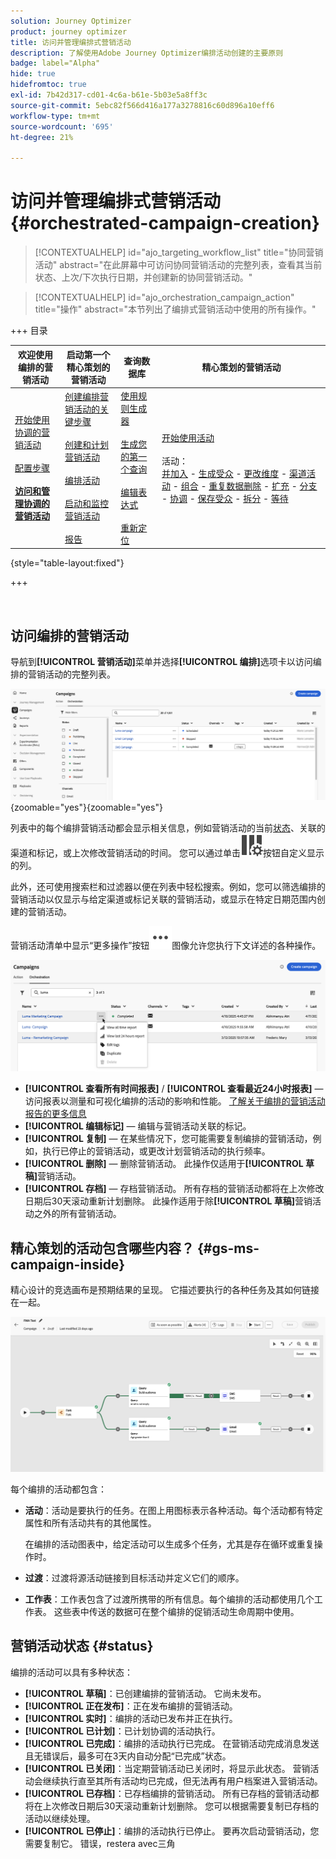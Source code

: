 ```yaml
---
solution: Journey Optimizer
product: journey optimizer
title: 访问并管理编排式营销活动
description: 了解使用Adobe Journey Optimizer编排活动创建的主要原则
badge: label="Alpha"
hide: true
hidefromtoc: true
exl-id: 7b42d317-cd01-4c6a-b61e-5b03e5a8ff3c
source-git-commit: 5ebc82f566d416a177a3278816c60d896a10eff6
workflow-type: tm+mt
source-wordcount: '695'
ht-degree: 21%

---
```


# 访问并管理编排式营销活动 {#orchestrated-campaign-creation}

>[!CONTEXTUALHELP]
>id="ajo_targeting_workflow_list"
>title="协同营销活动"
>abstract="在此屏幕中可访问协同营销活动的完整列表，查看其当前状态、上次/下次执行日期，并创建新的协同营销活动。"

>[!CONTEXTUALHELP]
>id="ajo_orchestration_campaign_action"
>title="操作"
>abstract="本节列出了编排式营销活动中使用的所有操作。"

+++ 目录

| 欢迎使用编排的营销活动 | 启动第一个精心策划的营销活动 | 查询数据库 | 精心策划的营销活动 |
|---|---|---|---|
| [开始使用协调的营销活动](gs-orchestrated-campaigns.md)<br/><br/>[配置步骤](configuration-steps.md)<br/><br/><b>[访问和管理协调的营销活动](access-manage-orchestrated-campaigns.md)</b> | [创建编排营销活动的关键步骤](gs-campaign-creation.md)<br/><br/>[创建和计划营销活动](create-orchestrated-campaign.md)<br/><br/>[编排活动](orchestrate-activities.md)<br/><br/>[启动和监控营销活动](start-monitor-campaigns.md)<br/><br/>[报告](reporting-campaigns.md) | [使用规则生成器](orchestrated-rule-builder.md)<br/><br/>[生成您的第一个查询](build-query.md)<br/><br/>[编辑表达式](edit-expressions.md)<br/><br/>[重新定位](retarget.md) | [开始使用活动](activities/about-activities.md)<br/><br/>活动：<br/>[并加入](activities/and-join.md) - [生成受众](activities/build-audience.md) - [更改维度](activities/change-dimension.md) - [渠道活动](activities/channels.md) - [组合](activities/combine.md) - [重复数据删除](activities/deduplication.md) - [扩充](activities/enrichment.md) - [分支](activities/fork.md) - [协调](activities/reconciliation.md) - [保存受众](activities/save-audience.md) - [拆分](activities/split.md) - [等待](activities/wait.md) |

{style="table-layout:fixed"}

+++

<br/>

## 访问编排的营销活动

导航到&#x200B;**[!UICONTROL 营销活动]**&#x200B;菜单并选择&#x200B;**[!UICONTROL 编排]**&#x200B;选项卡以访问编排的营销活动的完整列表。

![显示编排的营销活动清单的图像](assets/inventory.png){zoomable="yes"}{zoomable="yes"}

列表中的每个编排营销活动都会显示相关信息，例如营销活动的当前[状态](#status)、关联的渠道和标记，或上次修改营销活动的时间。 您可以通过单击![配置布局按钮](assets/do-not-localize/inventory-configure-layout.svg)按钮自定义显示的列。

此外，还可使用搜索栏和过滤器以便在列表中轻松搜索。例如，您可以筛选编排的营销活动以仅显示与给定渠道或标记关联的营销活动，或显示在特定日期范围内创建的营销活动。

营销活动清单中显示“更多操作”按钮![按钮的](assets/do-not-localize/rule-builder-icon-more.svg)图像允许您执行下文详述的各种操作。

![映像营销活动清单](assets/inventory-actions.png)

* **[!UICONTROL 查看所有时间报表]** / **[!UICONTROL 查看最近24小时报表]** — 访问报表以测量和可视化编排的活动的影响和性能。 [了解关于编排的营销活动报告的更多信息](../orchestrated/reporting-campaigns.md)
* **[!UICONTROL 编辑标记]** — 编辑与营销活动关联的标记。
* **[!UICONTROL 复制]** — 在某些情况下，您可能需要复制编排的营销活动，例如，执行已停止的营销活动，或更改计划营销活动的执行频率。
* **[!UICONTROL 删除]** — 删除营销活动。 此操作仅适用于&#x200B;**[!UICONTROL 草稿]**&#x200B;营销活动。
* **[!UICONTROL 存档]** — 存档营销活动。 所有存档的营销活动都将在上次修改日期后30天滚动重新计划删除。 此操作适用于除&#x200B;**[!UICONTROL 草稿]**&#x200B;营销活动之外的所有营销活动。

## 精心策划的活动包含哪些内容？ {#gs-ms-campaign-inside}

精心设计的竞选画布是预期结果的呈现。 它描述要执行的各种任务及其如何链接在一起。

![图像显示编排的活动画布](assets/canvas-example.png)

每个编排的活动都包含：

* **活动**：活动是要执行的任务。在图上用图标表示各种活动。每个活动都有特定属性和所有活动共有的其他属性。

  在编排的活动图表中，给定活动可以生成多个任务，尤其是存在循环或重复操作时。

* **过渡**：过渡将源活动链接到目标活动并定义它们的顺序。

* **工作表**：工作表包含了过渡所携带的所有信息。每个编排的活动都使用几个工作表。 这些表中传送的数据可在整个编排的促销活动生命周期中使用。

## 营销活动状态 {#status}

编排的活动可以具有多种状态：

* **[!UICONTROL 草稿]**：已创建编排的营销活动。 它尚未发布。
* **[!UICONTROL 正在发布]**：正在发布编排的营销活动。
* **[!UICONTROL 实时]**：编排的活动已发布并正在执行。
* **[!UICONTROL 已计划]**：已计划协调的活动执行。
* **[!UICONTROL 已完成]**：编排的活动执行已完成。 在营销活动完成消息发送且无错误后，最多可在3天内自动分配“已完成”状态。
* **[!UICONTROL 已关闭]**：当定期营销活动已关闭时，将显示此状态。 营销活动会继续执行直至其所有活动均已完成，但无法再有用户档案进入营销活动。
* **[!UICONTROL 已存档]**：已存档编排的营销活动。 所有已存档的营销活动都将在上次修改日期后30天滚动重新计划删除。 您可以根据需要复制已存档的活动以继续处理。
* **[!UICONTROL 已停止]**：编排的活动执行已停止。 要再次启动营销活动，您需要复制它。 错误，restera avec三角
